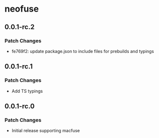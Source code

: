 # neofuse

## 0.0.1-rc.2

### Patch Changes

- fe769f2: update package.json to include files for prebuilds and typings

## 0.0.1-rc.1

### Patch Changes

- Add TS typings

## 0.0.1-rc.0

### Patch Changes

- Initial release supporting macfuse
